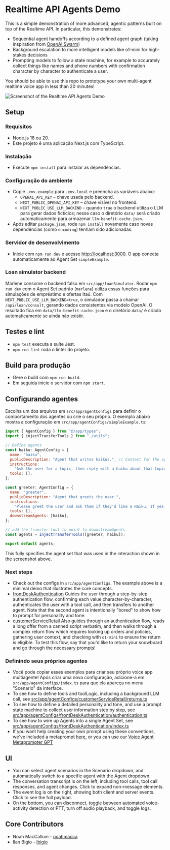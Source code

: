 # Realtime API Agents Demo

This is a simple demonstration of more advanced, agentic patterns built on top of the Realtime API. In particular, this demonstrates:
- Sequential agent handoffs according to a defined agent graph (taking inspiration from [OpenAI Swarm](https://github.com/openai/swarm))
- Background escalation to more intelligent models like o1-mini for high-stakes decisions
- Prompting models to follow a state machine, for example to accurately collect things like names and phone numbers with confirmation character by character to authenticate a user.

You should be able to use this repo to prototype your own multi-agent realtime voice app in less than 20 minutes!

![Screenshot of the Realtime API Agents Demo](/public/screenshot.png)

## Setup

### Requisitos
- Node.js 18 ou 20.
- Este projeto é uma aplicação Next.js com TypeScript.

### Instalação
- Execute `npm install` para instalar as dependências.

### Configuração do ambiente
- Copie `.env.example` para `.env.local` e preencha as variáveis abaixo:
  - `OPENAI_API_KEY` – chave usada pelo backend.
  - `NEXT_PUBLIC_OPENAI_API_KEY` – chave visível no frontend.
  - `NEXT_PUBLIC_USE_LLM_BACKEND` – quando `true` o backend utiliza o LLM para gerar dados fictícios; nesse caso o diretório `data/` será criado automaticamente para armazenar `llm-benefit-cache.json`.
- Após editar `package.json`, rode `npm install` novamente caso novas dependências (como `encoding`) tenham sido adicionadas.

### Servidor de desenvolvimento
- Inicie com `npm run dev` e acesse [http://localhost:3000](http://localhost:3000). O app conecta automaticamente ao Agent Set `simpleExample`.

### Loan simulator backend
Marlene consome o backend falso em `src/app/loanSimulator`. Rodar `npm run dev` com o Agent Set padrão (`marlene`) utiliza essas funções para simulações de empréstimo e ofertas Itaú.
Com `NEXT_PUBLIC_USE_LLM_BACKEND=true`, o simulador passa a chamar `/api/loan/consult`, gerando dados consistentes via modelo OpenAI. O resultado fica em `data/llm-benefit-cache.json` e o diretório `data/` é criado automaticamente se ainda não existir.

## Testes e lint
- `npm test` executa a suíte Jest.
- `npm run lint` roda o linter do projeto.

## Build para produção
- Gere o build com `npm run build`.
- Em seguida inicie o servidor com `npm start`.

## Configurando agentes
Escolha um dos arquivos em `src/app/agentConfigs` para definir o comportamento dos agentes ou crie o seu próprio.
O exemplo abaixo mostra a configuração em `src/app/agentConfigs/simpleExample.ts`:
```javascript
import { AgentConfig } from "@/app/types";
import { injectTransferTools } from "./utils";

// Define agents
const haiku: AgentConfig = {
  name: "haiku",
  publicDescription: "Agent that writes haikus.", // Context for the agent_transfer tool
  instructions:
    "Ask the user for a topic, then reply with a haiku about that topic.",
  tools: [],
};

const greeter: AgentConfig = {
  name: "greeter",
  publicDescription: "Agent that greets the user.",
  instructions:
    "Please greet the user and ask them if they'd like a Haiku. If yes, transfer them to the 'haiku' agent.",
  tools: [],
  downstreamAgents: [haiku],
};

// add the transfer tool to point to downstreamAgents
const agents = injectTransferTools([greeter, haiku]);

export default agents;
```

This fully specifies the agent set that was used in the interaction shown in the screenshot above.

### Next steps
- Check out the configs in `src/app/agentConfigs`. The example above is a minimal demo that illustrates the core concepts.
- [frontDeskAuthentication](src/app/agentConfigs/frontDeskAuthentication) Guides the user through a step-by-step authentication flow, confirming each value character-by-character, authenticates the user with a tool call, and then transfers to another agent. Note that the second agent is intentionally "bored" to show how to prompt for personality and tone.
- [customerServiceRetail](src/app/agentConfigs/customerServiceRetail) Also guides through an authentication flow, reads a long offer from a canned script verbatim, and then walks through a complex return flow which requires looking up orders and policies, gathering user context, and checking with `o1-mini` to ensure the return is eligible. To test this flow, say that you'd like to return your snowboard and go through the necessary prompts!

### Definindo seus próprios agentes
- Você pode copiar esses exemplos para criar seu próprio voice app multiagente! Após criar uma nova configuração, adicione-a em `src/app/agentConfigs/index.ts` para que ela apareça no menu "Scenario" da interface.
- To see how to define tools and toolLogic, including a background LLM call, see [src/app/agentConfigs/customerServiceRetail/returns.ts](src/app/agentConfigs/customerServiceRetail/returns.ts)
- To see how to define a detailed personality and tone, and use a prompt state machine to collect user information step by step, see [src/app/agentConfigs/frontDeskAuthentication/authentication.ts](src/app/agentConfigs/frontDeskAuthentication/authentication.ts)
- To see how to wire up Agents into a single Agent Set, see [src/app/agentConfigs/frontDeskAuthentication/index.ts](src/app/agentConfigs/frontDeskAuthentication/index.ts)
- If you want help creating your own prompt using these conventions, we've included a metaprompt [here](src/app/agentConfigs/voiceAgentMetaprompt.txt), or you can use our [Voice Agent Metaprompter GPT](https://chatgpt.com/g/g-678865c9fb5c81918fa28699735dd08e-voice-agent-metaprompt-gpt)

## UI
- You can select agent scenarios in the Scenario dropdown, and automatically switch to a specific agent with the Agent dropdown.
- The conversation transcript is on the left, including tool calls, tool call responses, and agent changes. Click to expand non-message elements.
- The event log is on the right, showing both client and server events. Click to see the full payload.
- On the bottom, you can disconnect, toggle between automated voice-activity detection or PTT, turn off audio playback, and toggle logs.

## Core Contributors
- Noah MacCallum - [noahmacca](https://x.com/noahmacca)
- Ilan Bigio - [ibigio](https://github.com/ibigio)

